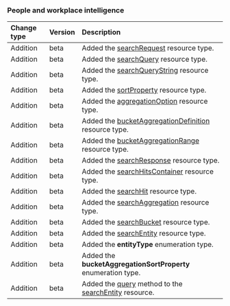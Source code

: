 ### People and workplace intelligence

| **Change type** | **Version** | **Description** |
|:---|:---|:---|
|Addition|beta|Added the [searchRequest](https://docs.microsoft.com/en-us/graph/api/resources/searchRequest?view=graph-rest-beta) resource type.|
|Addition|beta|Added the [searchQuery](https://docs.microsoft.com/en-us/graph/api/resources/searchQuery?view=graph-rest-beta) resource type.|
|Addition|beta|Added the [searchQueryString](https://docs.microsoft.com/en-us/graph/api/resources/searchQueryString?view=graph-rest-beta) resource type.|
|Addition|beta|Added the [sortProperty](https://docs.microsoft.com/en-us/graph/api/resources/sortProperty?view=graph-rest-beta) resource type.|
|Addition|beta|Added the [aggregationOption](https://docs.microsoft.com/en-us/graph/api/resources/aggregationOption?view=graph-rest-beta) resource type.|
|Addition|beta|Added the [bucketAggregationDefinition](https://docs.microsoft.com/en-us/graph/api/resources/bucketAggregationDefinition?view=graph-rest-beta) resource type.|
|Addition|beta|Added the [bucketAggregationRange](https://docs.microsoft.com/en-us/graph/api/resources/bucketAggregationRange?view=graph-rest-beta) resource type.|
|Addition|beta|Added the [searchResponse](https://docs.microsoft.com/en-us/graph/api/resources/searchResponse?view=graph-rest-beta) resource type.|
|Addition|beta|Added the [searchHitsContainer](https://docs.microsoft.com/en-us/graph/api/resources/searchHitsContainer?view=graph-rest-beta) resource type.|
|Addition|beta|Added the [searchHit](https://docs.microsoft.com/en-us/graph/api/resources/searchHit?view=graph-rest-beta) resource type.|
|Addition|beta|Added the [searchAggregation](https://docs.microsoft.com/en-us/graph/api/resources/searchAggregation?view=graph-rest-beta) resource type.|
|Addition|beta|Added the [searchBucket](https://docs.microsoft.com/en-us/graph/api/resources/searchBucket?view=graph-rest-beta) resource type.|
|Addition|beta|Added the [searchEntity](https://docs.microsoft.com/en-us/graph/api/resources/searchEntity?view=graph-rest-beta) resource type.|
|Addition|beta|Added the **entityType** enumeration type.|
|Addition|beta|Added the **bucketAggregationSortProperty** enumeration type.|
|Addition|beta|Added the [query](https://docs.microsoft.com/en-us/graph/api/searchEntity-query?view=graph-rest-beta) method to the [searchEntity](https://docs.microsoft.com/en-us/graph/api/resources/searchEntity?view=graph-rest-beta) resource.|
